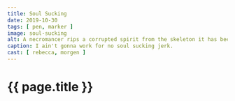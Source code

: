 ```yaml
---
title: Soul Sucking
date: 2019-10-30
tags: [ pen, marker ]
image: soul-sucking
alt: A necromancer rips a corrupted spirit from the skeleton it has been possessing while her raven watches from its perch on another skeleton.
caption: I ain't gonna work for no soul sucking jerk.
cast: [ rebecca, morgen ]
---
```

# {{ page.title }}
